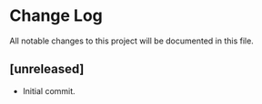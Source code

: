 # Change Log

All notable changes to this project will be documented in this file.

## [unreleased]

- Initial commit.
